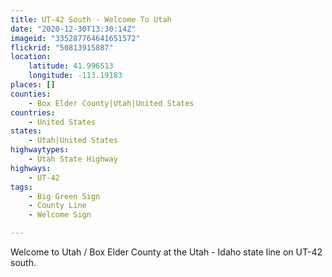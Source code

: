 ```yaml
---
title: UT-42 South - Welcome To Utah
date: "2020-12-30T13:30:14Z"
imageid: "335287764641651572"
flickrid: "50813915887"
location:
    latitude: 41.996513
    longitude: -113.19183
places: []
counties:
    - Box Elder County|Utah|United States
countries:
    - United States
states:
    - Utah|United States
highwaytypes:
    - Utah State Highway
highways:
    - UT-42
tags:
    - Big Green Sign
    - County Line
    - Welcome Sign

---
```

Welcome to Utah / Box Elder County at the Utah - Idaho state line on UT-42 south.